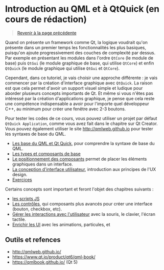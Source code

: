 
# Introduction au QML et à QtQuick (en cours de rédaction)

> [Revenir à la page précédente](../README.md)

Quand on présente un framework comme Qt, la logique voudrait qu'on présente dans un premier temps les fonctionnalités les
plus basiques, puisqu'on ajoute progressivement des couches de complexité par dessus. Par exemple en présentant les modules
dans l'ordre `QtCore` (le module de base) puis `QtGui` (le module graphique de base, qui utilise `QtCore`) et enfin
`QtQuick` (le module graphique qui utilise `QtGui` et `QtCore`).

Cependant, dans ce tutoriel, je vais choisir une approche différente : je vais commencer par la création d'interface graphique
avec `QtQuick`. La raison est que cela permet d'avoir un support visuel simple et ludique pour aborder plusieurs concepts
importants de Qt. Et même si vous n'êtes pas intéressé par la création d'applications graphique, je pense que cela reste une
compétence indispensable a avoir pour l'importe quel développeur C++, au minimum pour créer une fenêtre avec 2-3 boutons.

Pour tester les codes de ce cours, vous pouvez utiliser un projet par défaut `QtQuick Application`, comme vous avez fait dans
le chapitre sur Qt Creator. Vous pouvez également utiliser le site http://qmlweb.github.io pour tester les syntaxes de base du QML.

- [Les base du QML et Qt Quick](bases.md), pour comprendre la syntaxe de base du QML.
- [Les types et composants de base](types.md)
- [Le positionnement des composants](positioning.md) permet de placer les éléments graphiques dans un interface.
- [La conception d'interface utilisateur](us.md), introduction aux principes de l'UX design.
- [Exercices](exercices.md)

Certains concepts sont important et feront l'objet des chapitres suivants :

- [les scripts JS](js.md)
- [Les contrôles](controls.md), qui composants plus avancés pour créer une interface (bouton, checkbox, etc).
- [Gérer les interactions avec l'utilisateur](input.md) avec la souris, le clavier, l'écran tactile.
- [Enrichir les UI](ui.md) avec les animations, particules, et

## Outils et refences

- http://qmlweb.github.io/
- https://www.qt.io/product/qt6/qml-book/
- https://qmlbook.github.io/ (Qt 5)
